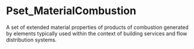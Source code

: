 # Pset_MaterialCombustion

A set of extended material properties of products of combustion generated by elements typically used within the context of building services and flow distribution systems.

